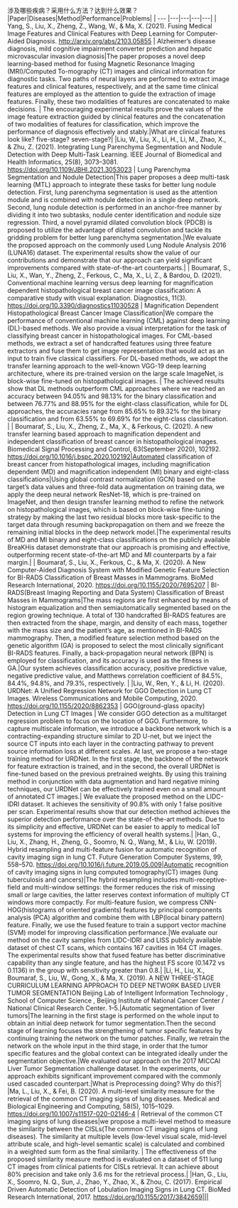 涉及哪些疾病？采用什么方法？达到什么效果？
|Paper|Diseases|Method|Performance|Problems|
| --- |---|---|---|---|
| Yang, S., Liu, X., Zheng, Z., Wang, W., & Ma, X. (2021). Fusing Medical Image Features and Clinical Features with Deep Learning for Computer-Aided Diagnosis. http://arxiv.org/abs/2103.05855 | Alzheimer’s disease diagnosis, mild cognitive impairment converter prediction and hepatic microvascular invasion diagnosis|The paper proposes a novel deep learning-based method for fusing Magnetic Resonance Imaging (MRI)/Computed To-mography (CT) images and clinical information for diagnostic tasks. Two paths of neural layers are performed to extract image features and clinical features, respectively, and at the same time clinical features are employed as the attention to guide the extraction of image features. Finally, these two modalities of features are concatenated to make decisions. | The encouraging experimental results prove the values of the image feature extraction guided by clinical features and the concatenation of two modalities of features for classification, which improve the performance of diagnosis effectively and stably.|What are clinical features look like? five-stage? seven-stage?|
|Liu, W., Liu, X., Li, H., Li, M., Zhao, X., & Zhu, Z. (2021). Integrating Lung Parenchyma Segmentation and Nodule Detection with Deep Multi-Task Learning. IEEE Journal of Biomedical and Health Informatics, 25(8), 3073–3081. https://doi.org/10.1109/JBHI.2021.3053023 | Lung Parenchyma Segmentation and Nodule Detection|This paper proposes a deep multi-task learning (MTL) approach to integrate these tasks for better lung nodule detection. First, lung parenchyma segmentation is used as the attention module and is combined with nodule detection in a single deep network. Second, lung nodule detection is performed in an anchor-free manner by dividing it into two subtasks, nodule center identification and nodule size regression. Third, a novel pyramid dilated convolution block (PDCB) is proposed to utilize the advantage of dilated convolution and tackle its gridding problem for better lung parenchyma segmentation.|We evaluate the proposed approach on the commonly used Lung Nodule Analysis 2016 (LUNA16) dataset. The experimental results show the value of our contributions and demonstrate that our approach can yield significant improvements compared with state-of-the-art counterparts.|
| Boumaraf, S., Liu, X., Wan, Y., Zheng, Z., Ferkous, C., Ma, X., Li, Z., & Bardou, D. (2021). Conventional machine learning versus deep learning for magnification dependent histopathological breast cancer image classification: A comparative study with visual explanation. Diagnostics, 11(3). https://doi.org/10.3390/diagnostics11030528 | Magnification Dependent Histopathological Breast Cancer Image Classification|We compare the performance of conventional machine learning (CML) against deep learning (DL)-based methods. We also provide a visual interpretation for the task of classifying breast cancer in histopathological images. For CML-based methods, we extract a set of handcrafted features using three feature extractors and fuse them to get image representation that would act as an input to train five classical classifiers. For DL-based methods, we adopt the transfer learning approach to the well-known VGG-19 deep learning architecture, where its pre-trained version on the large scale ImageNet, is block-wise fine-tuned on histopathological images. | The achieved results show that DL methods outperform CML approaches where we reached an accuracy between 94.05% and 98.13% for the binary classification and between 76.77% and 88.95% for the eight-class classification, while for DL approaches, the accuracies range from 85.65% to 89.32% for the binary classification and from 63.55% to 69.69% for the eight-class classification. |
| Boumaraf, S., Liu, X., Zheng, Z., Ma, X., & Ferkous, C. (2021). A new transfer learning based approach to magnification dependent and independent classification of breast cancer in histopathological images. Biomedical Signal Processing and Control, 63(September 2020), 102192. https://doi.org/10.1016/j.bspc.2020.102192|Automated classification of breast cancer from histopathological images, including magnification dependent (MD) and magnification independent (MI) binary and eight-class classifications|Using global contrast normalization (GCN) based on the target’s data values and three-fold data augmentation on training data, we apply the deep neural network ResNet-18, which is pre-trained on ImageNet, and then design transfer learning method to refine the network on histopathological images, which is based on block-wise fine-tuning strategy by making the last two residual blocks more task-specific to the target data through resuming backpropagation on them and we freeze the remaining initial blocks in the deep network model.|The experimental results of MD and MI binary and eight-class classifications on the publicly available BreaKHis dataset demonstrate that our approach is promising and effective, outperforming recent state-of-the-art MD and MI counterparts by a fair margin.|
| Boumaraf, S., Liu, X., Ferkous, C., & Ma, X. (2020). A New Computer-Aided Diagnosis System with Modified Genetic Feature Selection for BI-RADS Classification of Breast Masses in Mammograms. BioMed Research International, 2020. https://doi.org/10.1155/2020/7695207 | BI-RADS(Breast Imaging Reporting and Data System) Classification of Breast Masses in Mammograms|The mass regions are first enhanced by means of histogram equalization and then semiautomatically segmented based on the region growing technique. A total of 130 handcrafted BI-RADS features are then extracted from the shape, margin, and density of each mass, together with the mass size and the patient’s age, as mentioned in BI-RADS mammography. Then, a modified feature selection method based on the genetic algorithm (GA) is proposed to select the most clinically significant BI-RADS features. Finally, a back-propagation neural network (BPN) is employed for classification, and its accuracy is used as the fitness in GA.|Our system achieves classification accuracy, positive predictive value, negative predictive value, and Matthews correlation coefficient of 84.5%, 84.4%, 94.8%, and 79.3%, respectively. |
|Liu, W., Ren, Y., & Li, H. (2020). URDNet: A Unified Regression Network for GGO Detection in Lung CT Images. Wireless Communications and Mobile Computing, 2020. https://doi.org/10.1155/2020/8862353 | GGO(ground-glass opacity) Detection in Lung CT Images | We consider GGO detection as a multitarget regression problem to focus on the location of GGO. Furthermore, to capture multiscale information, we introduce a backbone network which is a contracting-expanding structure similar to 2D U-net, but we inject the source CT inputs into each layer in the contracting pathway to prevent source information loss at different scales. At last, we propose a two-stage training method for URDNet. In the first stage, the backbone of the network for feature extraction is trained, and in the second, the overall URDNet is fine-tuned based on the previous pretrained weights. By using this training method in conjunction with data augmentation and hard negative mining techniques, our URDNet can be effectively trained even on a small amount of annotated CT images.| We evaluate the proposed method on the LIDC-IDRI dataset. It achieves the sensitivity of 90.8% with only 1 false positive per scan. Experimental results show that our detection method achieves the superior detection performance over the state-of-the-art methods. Due to its simplicity and effective, URDNet can be easier to apply to medical IoT systems for improving the efficiency of overall health systems.| 
|Han, G., Liu, X., Zhang, H., Zheng, G., Soomro, N. Q., Wang, M., & Liu, W. (2019). Hybrid resampling and multi-feature fusion for automatic recognition of cavity imaging sign in lung CT. Future Generation Computer Systems, 99, 558–570. https://doi.org/10.1016/j.future.2019.05.009|Automatic recognition of cavity imaging signs in lung computed tomography(CT) images (lung tuberculosis and cancers)|The hybrid resampling includes multi-receptive-field and multi-window settings: the former reduces the risk of missing small or large cavities, the latter reserves context information of multiply CT windows more compactly. For multi-feature fusion, we compress CNN-HOG(histograms of oriented gradients) features by principal components analysis (PCA) algorithm and combine them with LBP(local binary pattern) feature. Finally, we use the fused feature to train a support vector machine (SVM) model for improving classification performance.|We evaluate our method on the cavity samples from LIDC-IDRI and LISS publicly available dataset of chest CT scans, which contains 167 cavities in 164 CT images. The experimental results show that fused feature has better discriminative capability than any single feature, and has the highest FS score (0.1472 vs 0.1136) in the group with sensitivity greater than 0.8.|
|Li, H., Liu, X., Boumaraf, S., Liu, W., Gong, X., & Ma, X. (2019). A NEW THREE-STAGE CURRICULUM LEARNING APPROACH TO DEEP NETWORK BASED LIVER TUMOR SEGMENTATION Beijing Lab of Intelligent Information Technology , School of Computer Science , Beijing Institute of National Cancer Center / National Clinical Research Center. 1–5.|Automatic segmentation of liver tumors|The learning in the first stage is performed on the whole input to obtain an initial deep network for tumor segmentation.Then the second stage of learning focuses the strengthening of tumor specific features by continuing training the network on the tumor patches. Finally, we retrain the network on the whole input in the third stage, in order that the tumor specific features and the global context can be integrated ideally under the segmentation objective.|We evaluated our approach on the 2017 MICCAI Liver Tumor Segmentation challenge dataset. In the experiments, our approach exhibits significant improvement compared with the commonly used cascaded counterpart.|What is Preprocessing doing? Why do this?|
|Ma, L., Liu, X., & Fei, B. (2020). A multi-level similarity measure for the retrieval of the common CT imaging signs of lung diseases. Medical and Biological Engineering and Computing, 58(5), 1015–1029. https://doi.org/10.1007/s11517-020-02146-4 | Retrieval of the common CT imaging signs of lung diseases|we propose a multi-level method to measure the similarity between the CISLs(The common CT imaging signs of lung diseases). The similarity at multiple levels (low-level visual scale, mid-level attribute scale, and high-level semantic scale) is calculated and combined in a weighted sum form as the final similarity. | The effectiveness of the proposed similarity measure method is evaluated on a dataset of 511 lung CT images from clinical patients for CISLs retrieval. It can achieve about 80% precision and take only 3.6 ms for the retrieval process.|
|Han, G., Liu, X., Soomro, N. Q., Sun, J., Zhao, Y., Zhao, X., & Zhou, C. (2017). Empirical Driven Automatic Detection of Lobulation Imaging Signs in Lung CT. BioMed Research International, 2017. https://doi.org/10.1155/2017/3842659|||